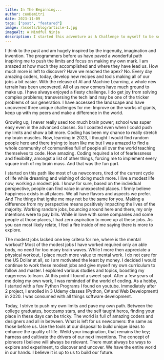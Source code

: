 ```yaml
---
title: In The Beginning...
author: ceoDemitri
date: 2023-11-09
tags: ["post", "featured"]
image: /assets/blog/article-1.jpg
imageAlt: A Mindful Ninja
description: I started this adventure as A Challenge to myself to be something different. The path has been exciting and eye-opening. How easy life may pass us by revealing new paradigms by the moment. Where will you be when the next shift happens? Where will I be? For one, I know, I will be an assest to the future society.
---
```


I think to the past and am hugely inspired by the ingenuity, imagination and invention. The programmers before us have paved a wonderful path inspiring me to push the limits and focus on making my own mark. I am amazed at how much they accomplished and where they have lead us. How much more is left to discover? Have we reached the apex? No. Every day amazing coders, today, develop new recipes and tools making all of our jobs a bit easier. With the release of AI and Machine Learning, a whole new terrain has been uncovered. All of us new comers have much ground to make up. I have always enjoyed a fiesty challenge. I do get joy from solving complex problems; transversing the tech land may be one of the tricker problems of our generation. I have accessed the landscape and have uncovered three unique challenges for me: Improve on the works of giants, keep up with my peers and make a difference in the world.

Growing up, I never really used too much brain power; school was super easy even in the advanced classes. So I coasted even when I could push my limits and show a bit more. Coding has been my chance to really stretch my brain muscles. Now, learning in 2023, I thought I would find random people here and there trying to learn like me but I was amazed to find a whole community of communities full of people all over the world teaching themselves to code. How amazing. Coding required a lot of fearlessness and flexibility, amongst a list of other things, forcing me to implement every square inch of my brain mass. And that was the fun part. 

I started on this path like most of us newcomers, tired of the current cycle of life while dreaming and wishing of doing much more. I live a modest life now, working a modest job. I know for sure, based on the individual perspective, people can find value in unexpected places. I firmly believe happiness exists in all places. We all have flavors and aspects we prefer. And The things that ignite me may not be the same for you. Making a difference from my perspective means positively impacting the lives of the majority. Working random jobs, bouncing around here and there, my only intentions were to pay bills. While in love with some companies and some people at those places, I had zero aspiration to move up at these jobs. As you can most likely relate, I feel a fire inside of me saying there is more to explore.

The modest jobs lacked one key critera for me, where is the mental workout? Most of the modest jobs I have worked required only an able body, no need for too many brain waves. While I more then appreciate a physical workout, I place much more value to mental work. I do not care for the US Dollar at all, so I am motivated the least by money. I decided I would continue to work these modest jobs and give myself my own curriculum to follow and master. I explored various studies and topics, boosting my eagerness to learn. At this point I found a sweet spot. After a few years of me doing my own work, I was reminded of the world of coding. As a hobby, I started with a few Python Programs I found on youtube. Immediately after 2 project, I enrolled in 3 Udemy classes (Python, C# and Web Development) in 2020. I was consumed with all things software development.

Today, I strive to push my own limits and pave my own path. Between the college graduates, bootcamp stars, and the self taught heros, finding your place in these days can be tricky. The world is full of amazing coders and designers and all in between. What is left for us newcomers: the same as those before us. Use the tools at our disposal to build unique ideas to enhance the quality of life. Weild your imagination, that remains the key; harness and cultivate the drivers of our next inventions. The concept of pioneers I believe will always be relevant. There must always be ways to explore and experiment, to discover and uncover. We have the entire world in our hands. I believe it is up to us to build our future. 